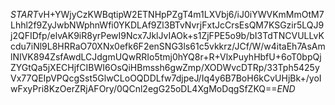 $START$vH+YWjyCzKWBqtipW2ETNHpPZgT4m1LXVbj6/iJ0iYWVKmMmOtM7Lhhl2f9ZyJwbNWphnWfi0YKDLAf9Zl3BTvNvrjFxtJcCrsEsQM7KSGzir5LQJ9j2QFIDfp/elvAK9iR8yrPewI9Ncx7JklJvIAOk+s1ZjFPE5o9b/bI3TdTNCVULLvKcdu7iNl9L8HRRaO70XNx0efk6F2enSNG3ls61c5vkkrz/JCf/W/w4itaEh7AsAmlNIVK894ZsfAwdLCJdgmUQwRRIo5tmj0hYQ8r+R+VlxPuyhHbfU+6oT0bpQjZYGtQa5jXECHjfCIBWI6OsQiHBmssh6gwZmp/XODWvcDTRp/33Tph5425yVx77QEIpVPQcgSst5GlwCLoOQDDLfw7djpeJ/Iq4y6B7BoH6kCvUHjBk+/yoIwFxyPri8KzOerZRjAFOry/0QCnl2egG25oDL4XgMoDqgSfZKQ==$END$
